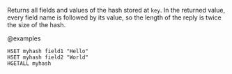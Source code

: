 Returns all fields and values of the hash stored at `key`.
In the returned value, every field name is followed by its value, so the length
of the reply is twice the size of the hash.

@examples

```cli
HSET myhash field1 "Hello"
HSET myhash field2 "World"
HGETALL myhash
```
